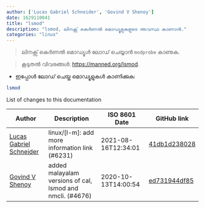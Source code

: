 ```yaml
---
author: ['Lucas Gabriel Schneider', 'Govind V Shenoy']
date: 1629110041
title: "lsmod"
description: "lsmod, ലിനക്സ് കെർണൽ മൊഡ്യൂളുകളുടെ അവസ്ഥ കാണാൻ."
categories: "linux"
---
```

> ലിനക്സ് കെർണൽ മൊഡ്യൂൾ ലോഡ് ചെയ്യാൻ `modprobe` കാണുക.

> കൂടുതൽ വിവരങ്ങൾ: <https://manned.org/lsmod>.

- ഇപ്പോൾ ലോഡ് ചെയ്ത മൊഡ്യൂളുകൾ കാണിക്കുക:

```bash
lsmod
```
List of changes to this documentation


Author | Description | ISO 8601 Date | GitHub link
------|-----|-----|-----
[Lucas Gabriel Schneider](mailto:casdpa@gmail.com) | linux/[l-m]: add more information link (#6231) | 2021-08-16T12:34:01 | [41db1d238028](https://github.com/tldr-pages/tldr/commit/41db1d2380286234a89aaa2131d8e1d1c531b850)
[Govind V Shenoy](mailto:govindvshenoy@gmail.com) | added malayalam versions of cal, lsmod and nmcli. (#4676) | 2020-10-13T14:00:54 | [ed731944df85](https://github.com/tldr-pages/tldr/commit/ed731944df85a0331035598190a4b2b9f40be167)

